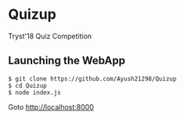 # Quizup
Tryst'18 Quiz Competition

## Launching the WebApp
```
$ git clone https://github.com/Ayush21298/Quizup
$ cd Quizup
$ node index.js
```
Goto [http://localhost:8000](http://localhost:8000)
